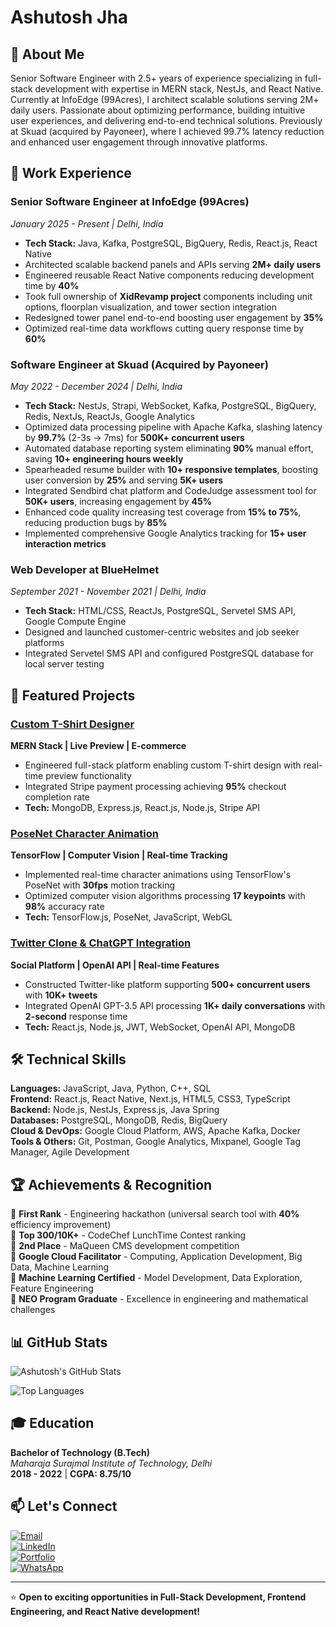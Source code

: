 # Ashutosh Jha

## 🚀 About Me
Senior Software Engineer with 2.5+ years of experience specializing in full-stack development with expertise in MERN stack, NestJs, and React Native. Currently at InfoEdge (99Acres), I architect scalable solutions serving 2M+ daily users. Passionate about optimizing performance, building intuitive user experiences, and delivering end-to-end technical solutions. Previously at Skuad (acquired by Payoneer), where I achieved 99.7% latency reduction and enhanced user engagement through innovative platforms.

## 💼 Work Experience

### Senior Software Engineer at InfoEdge (99Acres)
*January 2025 - Present | Delhi, India*
- **Tech Stack:** Java, Kafka, PostgreSQL, BigQuery, Redis, React.js, React Native
- Architected scalable backend panels and APIs serving **2M+ daily users**
- Engineered reusable React Native components reducing development time by **40%**
- Took full ownership of **XidRevamp project** components including unit options, floorplan visualization, and tower section integration
- Redesigned tower panel end-to-end boosting user engagement by **35%**
- Optimized real-time data workflows cutting query response time by **60%**

### Software Engineer at Skuad (Acquired by Payoneer)
*May 2022 - December 2024 | Delhi, India*
- **Tech Stack:** NestJs, Strapi, WebSocket, Kafka, PostgreSQL, BigQuery, Redis, NextJs, ReactJs, Google Analytics
- Optimized data processing pipeline with Apache Kafka, slashing latency by **99.7%** (2-3s → 7ms) for **500K+ concurrent users**
- Automated database reporting system eliminating **90%** manual effort, saving **10+ engineering hours weekly**
- Spearheaded resume builder with **10+ responsive templates**, boosting user conversion by **25%** and serving **5K+ users**
- Integrated Sendbird chat platform and CodeJudge assessment tool for **50K+ users**, increasing engagement by **45%**
- Enhanced code quality increasing test coverage from **15% to 75%**, reducing production bugs by **85%**
- Implemented comprehensive Google Analytics tracking for **15+ user interaction metrics**

### Web Developer at BlueHelmet
*September 2021 - November 2021 | Delhi, India*
- **Tech Stack:** HTML/CSS, ReactJs, PostgreSQL, Servetel SMS API, Google Compute Engine
- Designed and launched customer-centric websites and job seeker platforms
- Integrated Servetel SMS API and configured PostgreSQL database for local server testing

## 🌟 Featured Projects

### [Custom T-Shirt Designer](http://e-design-store.herokuapp.com/) 
**MERN Stack | Live Preview | E-commerce**
- Engineered full-stack platform enabling custom T-shirt design with real-time preview functionality
- Integrated Stripe payment processing achieving **95%** checkout completion rate
- **Tech:** MongoDB, Express.js, React.js, Node.js, Stripe API

### [PoseNet Character Animation](https://github.com/Ashutoshjha001/CharAnimation)
**TensorFlow | Computer Vision | Real-time Tracking**
- Implemented real-time character animations using TensorFlow's PoseNet with **30fps** motion tracking
- Optimized computer vision algorithms processing **17 keypoints** with **98%** accuracy rate
- **Tech:** TensorFlow.js, PoseNet, JavaScript, WebGL

### [Twitter Clone & ChatGPT Integration](https://github.com/Ashutoshjha001/twitter-Clone)
**Social Platform | OpenAI API | Real-time Features**
- Constructed Twitter-like platform supporting **500+ concurrent users** with **10K+ tweets**
- Integrated OpenAI GPT-3.5 API processing **1K+ daily conversations** with **2-second** response time
- **Tech:** React.js, Node.js, JWT, WebSocket, OpenAI API, MongoDB

## 🛠️ Technical Skills

**Languages:** JavaScript, Java, Python, C++, SQL  
**Frontend:** React.js, React Native, Next.js, HTML5, CSS3, TypeScript  
**Backend:** Node.js, NestJs, Express.js, Java Spring  
**Databases:** PostgreSQL, MongoDB, Redis, BigQuery  
**Cloud & DevOps:** Google Cloud Platform, AWS, Apache Kafka, Docker  
**Tools & Others:** Git, Postman, Google Analytics, Mixpanel, Google Tag Manager, Agile Development

## 🏆 Achievements & Recognition

🥇 **First Rank** - Engineering hackathon (universal search tool with **40%** efficiency improvement)  
🏅 **Top 300/10K+** - CodeChef LunchTime Contest ranking  
🥈 **2nd Place** - MaQueen CMS development competition  
📜 **Google Cloud Facilitator** - Computing, Application Development, Big Data, Machine Learning  
📜 **Machine Learning Certified** - Model Development, Data Exploration, Feature Engineering  
🎯 **NEO Program Graduate** - Excellence in engineering and mathematical challenges

## 📊 GitHub Stats

![Ashutosh's GitHub Stats](https://github-readme-stats.vercel.app/api?username=Ashutoshjha001&show_icons=true&theme=radical)

![Top Languages](https://github-readme-stats.vercel.app/api/top-langs/?username=Ashutoshjha001&layout=compact&theme=radical)

## 🎓 Education

**Bachelor of Technology (B.Tech)**  
*Maharaja Surajmal Institute of Technology, Delhi*  
**2018 - 2022** | **CGPA: 8.75/10**

## 📫 Let's Connect

[![Email](https://img.shields.io/badge/Email-jhaashutosh9717%40gmail.com-red?style=for-the-badge&logo=gmail)](mailto:jhaashutosh9717@gmail.com)  
[![LinkedIn](https://img.shields.io/badge/LinkedIn-m0rnings8ar-blue?style=for-the-badge&logo=linkedin)](https://www.linkedin.com/in/m0rnings8ar/)  
[![Portfolio](https://img.shields.io/badge/Portfolio-ashutoshjha001.vercel.app-green?style=for-the-badge&logo=vercel)](https://ashutoshjha001.vercel.app/)  
[![WhatsApp](https://img.shields.io/badge/WhatsApp-%2B91%209717249780-brightgreen?style=for-the-badge&logo=whatsapp)](https://wa.me/919717249780)

---

⭐ **Open to exciting opportunities in Full-Stack Development, Frontend Engineering, and React Native development!**

